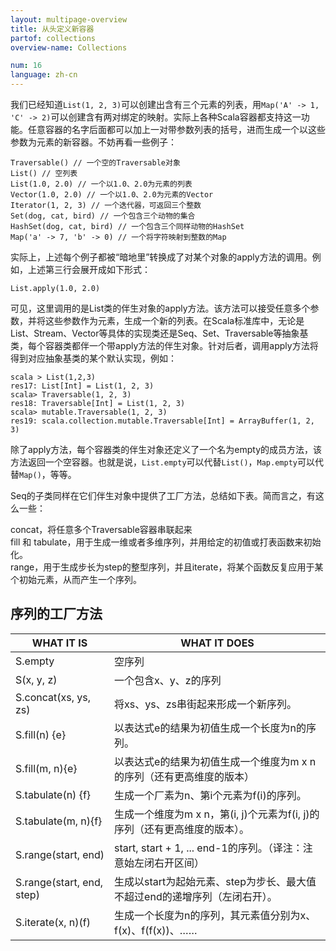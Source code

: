 ```yaml
---
layout: multipage-overview
title: 从头定义新容器
partof: collections
overview-name: Collections

num: 16
language: zh-cn
---
```



我们已经知道`List(1, 2, 3)`可以创建出含有三个元素的列表，用`Map('A' -> 1, 'C' -> 2)`可以创建含有两对绑定的映射。实际上各种Scala容器都支持这一功能。任意容器的名字后面都可以加上一对带参数列表的括号，进而生成一个以这些参数为元素的新容器。不妨再看一些例子：

    Traversable() // 一个空的Traversable对象
    List() // 空列表
    List(1.0, 2.0) // 一个以1.0、2.0为元素的列表
    Vector(1.0, 2.0) // 一个以1.0、2.0为元素的Vector
    Iterator(1, 2, 3) // 一个迭代器，可返回三个整数
    Set(dog, cat, bird) // 一个包含三个动物的集合
    HashSet(dog, cat, bird) // 一个包含三个同样动物的HashSet
    Map('a' -> 7, 'b' -> 0) // 一个将字符映射到整数的Map

实际上，上述每个例子都被“暗地里”转换成了对某个对象的apply方法的调用。例如，上述第三行会展开成如下形式：

    List.apply(1.0, 2.0)

可见，这里调用的是List类的伴生对象的apply方法。该方法可以接受任意多个参数，并将这些参数作为元素，生成一个新的列表。在Scala标准库中，无论是List、Stream、Vector等具体的实现类还是Seq、Set、Traversable等抽象基类，每个容器类都伴一个带apply方法的伴生对象。针对后者，调用apply方法将得到对应抽象基类的某个默认实现，例如：

    scala > List(1,2,3)
    res17: List[Int] = List(1, 2, 3)
    scala> Traversable(1, 2, 3)
    res18: Traversable[Int] = List(1, 2, 3)
    scala> mutable.Traversable(1, 2, 3)
    res19: scala.collection.mutable.Traversable[Int] = ArrayBuffer(1, 2, 3)

除了apply方法，每个容器类的伴生对象还定义了一个名为empty的成员方法，该方法返回一个空容器。也就是说，`List.empty`可以代替`List()`，`Map.empty`可以代替`Map()`，等等。

Seq的子类同样在它们伴生对象中提供了工厂方法，总结如下表。简而言之，有这么一些：

concat，将任意多个Traversable容器串联起来  
fill 和 tabulate，用于生成一维或者多维序列，并用给定的初值或打表函数来初始化。    
range，用于生成步长为step的整型序列，并且iterate，将某个函数反复应用于某个初始元素，从而产生一个序列。  

## 序列的工厂方法

| WHAT IT IS | WHAT IT DOES |
|-------------------|---------------------|
| S.empty | 空序列 |
| S(x, y, z) | 一个包含x、y、z的序列 |
| S.concat(xs, ys, zs) | 将xs、ys、zs串街起来形成一个新序列。 |
| S.fill(n) {e}  | 以表达式e的结果为初值生成一个长度为n的序列。 |
| S.fill(m, n){e} | 以表达式e的结果为初值生成一个维度为m x n的序列（还有更高维度的版本） |
| S.tabulate(n) {f}  | 生成一个厂素为n、第i个元素为f(i)的序列。 |
| S.tabulate(m, n){f} | 生成一个维度为m x n，第(i, j)个元素为f(i, j)的序列（还有更高维度的版本）。 |
| S.range(start, end) | start, start + 1, ... end-1的序列。（译注：注意始左闭右开区间） |
| S.range(start, end, step) | 生成以start为起始元素、step为步长、最大值不超过end的递增序列（左闭右开）。 |
| S.iterate(x, n)(f) | 生成一个长度为n的序列，其元素值分别为x、f(x)、f(f(x))、…… |
